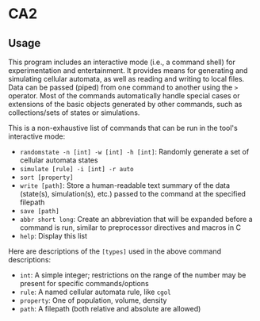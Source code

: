 # CA2

## Usage

This program includes an interactive mode (i.e., a command shell) for experimentation and entertainment. It provides means for generating and simulating cellular automata, as well as reading and writing to local files. Data can be passed (piped) from one command to another using the `>` operator. Most of the commands automatically handle special cases or extensions of the basic objects generated by other commands, such as collections/sets of states or simulations.

This is a non-exhaustive list of commands that can be run in the tool's interactive mode:

- `randomstate -n [int] -w [int] -h [int]`: Randomly generate a set of cellular automata states
- `simulate [rule] -i [int] -r auto`
- `sort [property]`
- `write [path]`: Store a human-readable text summary of the data (state(s), simulation(s), etc.) passed to the command at the specified filepath
- `save [path]`
- `abbr short long`: Create an abbreviation that will be expanded before a command is run, similar to preprocessor directives and macros in C
- `help`: Display this list

Here are descriptions of the `[types]` used in the above command descriptions:

- `int`: A simple integer; restrictions on the range of the number may be present for specific commands/options
- `rule`: A named cellular automata rule, like `cgol`
- `property`: One of population, volume, density
- `path`: A filepath (both relative and absolute are allowed)

